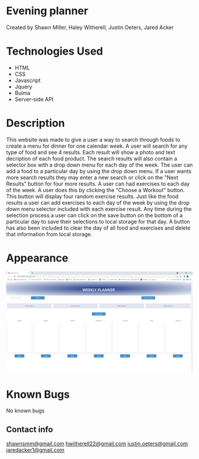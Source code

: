 # Evening planner
Created by Shawn Miller, Haley Witherell, Justin Oeters, Jared Acker

# Technologies Used
- HTML
- CSS
- Javascript
- Jquery
- Bulma
- Server-side API

# Description
This website was made to give a user a way to search through foods to create a menu for dinner for one calendar week.  A user will search for any type of food and see 4 results.  Each result will show a photo and text decription of each food product.  The search results will also contain a selector box with a drop down menu for each day of the week.  The user can add a food to a particular day by using the drop down menu.  If a user wants more search results they may enter a new search or click on the "Next Results" button for four more results. A user can had exercises to each day of the week.  A user does this by clicking the "Choose a Workout" button.  This button will display four random exercise results.  Just like the food results a user can add exercises to each day of the week by using the drop down menu selector included with each exercise result.  Any time during the selection process a user can click on the save button on the bottom of a particular day to save their selections to local storage for that day.  A button has also been included to clear the day of all food and exercises and delete that information from local storage.

# Appearance
![Screenshot of website](./assets/img/screenshot.jpg)

# Known Bugs
No known bugs

## Contact info
shawnsmm@gmail.com
hwitherell22@gmail.com
justin.oeters@gmail.com
jaredacker1@gmail.com